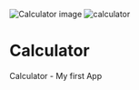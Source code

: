 ![Calculator image](https://user-images.githubusercontent.com/106364936/179356994-16938b3a-de7a-48c7-8de4-5ecc9ecce270.jpeg)
![calculator](https://user-images.githubusercontent.com/106364936/179357000-50a20e47-4253-4cd8-96a4-3534a352822a.png)


# Calculator
Calculator - My first App
